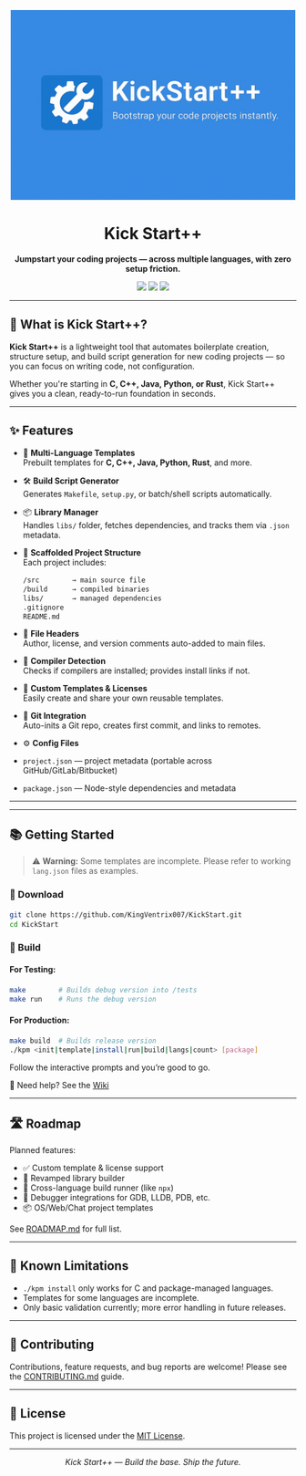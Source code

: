 <p align="center">
  <img src="images/KickStartPP.png" alt="Kick Start++ Logo" width="500"/>
</p>

<h1 align="center">Kick Start++</h1>

<p align="center"><b>Jumpstart your coding projects — across multiple languages, with zero setup friction.</b></p>

<p align="center">
  <img src="https://img.shields.io/badge/platform-multilang-blue?style=flat-square"/>
  <img src="https://img.shields.io/github/license/KingVentrix007/KickStart?style=flat-square"/>
  <img src="https://img.shields.io/badge/status-in--development-yellow?style=flat-square"/>
</p>



---




## 🚀 What is Kick Start++?

**Kick Start++** is a lightweight tool that automates boilerplate creation, structure setup, and build script generation for new coding projects — so you can focus on writing code, not configuration.

Whether you're starting in **C, C++, Java, Python, or Rust**, Kick Start++ gives you a clean, ready-to-run foundation in seconds.

---

## ✨ Features

- 🔧 **Multi-Language Templates**  
  Prebuilt templates for **C, C++, Java, Python, Rust**, and more.

- 🛠 **Build Script Generator**  
  Generates `Makefile`, `setup.py`, or batch/shell scripts automatically.

- 📦 **Library Manager**  
  Handles `libs/` folder, fetches dependencies, and tracks them via `.json` metadata.

- 🧱 **Scaffolded Project Structure**  
  Each project includes:
    ```
    /src        → main source file
    /build      → compiled binaries
    libs/       → managed dependencies
    .gitignore
    README.md
    ````

- 📄 **File Headers**  
Author, license, and version comments auto-added to main files.

- 🧠 **Compiler Detection**  
Checks if compilers are installed; provides install links if not.

- 🔌 **Custom Templates & Licenses**  
Easily create and share your own reusable templates.

- 🧰 **Git Integration**  
Auto-inits a Git repo, creates first commit, and links to remotes.

- ⚙ **Config Files**  
- `project.json` — project metadata (portable across GitHub/GitLab/Bitbucket)  
- `package.json` — Node-style dependencies and metadata

---

<!-- ## 📸 Screenshots & Examples

> *[Optional: Replace below image paths once you have screenshots]*

- 📁 *Example generated project structure:*  
![Project structure](images/project-structure.png)

- 🖥️ *CLI workflow example:*  
![CLI demo](images/cli-example.png) -->

---

## 📚 Getting Started

> ⚠️ **Warning:** Some templates are incomplete. Please refer to working `lang.json` files as examples.

### 🔻 Download

```bash
git clone https://github.com/KingVentrix007/KickStart.git
cd KickStart
````

### 🧱 Build

#### For Testing:

```bash
make        # Builds debug version into /tests
make run    # Runs the debug version
```

#### For Production:

```bash
make build  # Builds release version
./kpm <init|template|install|run|build|langs|count> [package]
```

Follow the interactive prompts and you’re good to go.

📖 Need help? See the [Wiki](docs/home.md)

---

## 🛣️ Roadmap

Planned features:

* ✅ Custom template & license support
* 🔄 Revamped library builder
* 🧰 Cross-language build runner (like `npx`)
* 🐞 Debugger integrations for GDB, LLDB, PDB, etc.
* 📦 OS/Web/Chat project templates

See [ROADMAP.md](ROADMAP.md) for full list.

---

## 🧪 Known Limitations

* `./kpm install` only works for C and package-managed languages.
* Templates for some languages are incomplete.
* Only basic validation currently; more error handling in future releases.

---

## 🤝 Contributing

Contributions, feature requests, and bug reports are welcome!
Please see the [CONTRIBUTING.md](CONTRIBUTING.md) guide.

---

## 📄 License

This project is licensed under the [MIT License](LICENSE).

---

<p align="center">
  <i>Kick Start++ — Build the base. Ship the future.</i>
</p>



